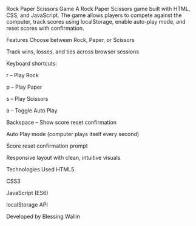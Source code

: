 Rock Paper Scissors Game
A Rock Paper Scissors game built with HTML, CSS, and JavaScript. The game allows players to compete against the computer, track scores using localStorage, enable auto-play mode, and reset scores with confirmation.


Features
Choose between Rock, Paper, or Scissors

Track wins, losses, and ties across browser sessions

Keyboard shortcuts:

r – Play Rock

p – Play Paper

s – Play Scissors

a – Toggle Auto Play

Backspace – Show score reset confirmation

Auto Play mode (computer plays itself every second)

Score reset confirmation prompt

Responsive layout with clean, intuitive visuals


Technologies Used
HTML5

CSS3

JavaScript (ES6)

localStorage API


Developed by
Blessing Wallin

